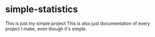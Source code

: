 # simple-statistics
This is just my simple project
This is also just documentation of every project I make, even though it's simple.
